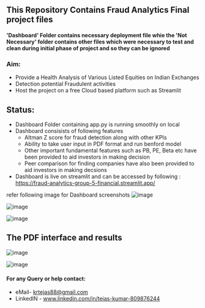 ## This Repository Contains Fraud Analytics Final project files
#### **'Dashboard'** Folder contains necessary deployment file whie the **'Not Necessary'** folder contains other files which were necessary to test and clean during initial phase of project and so they can be ignored 

### Aim:
- Provide a Health Analysis of Various Listed Equities on Indian Exchanges
- Detection potential Fraudulent activities
- Host the project on a free Cloud based platform such as Streamlit

## Status:
- Dashboard Folder containing app.py is running smoothly on local
- Dashboard consisists of following features
    * Altman Z score for fraud detection along with other KPIs
    * Ability to take user input in PDF format and run benford model
    * Other important fundamental features such as PB, PE, Beta etc have been provided to aid investors in making decision
    * Peer comparison for finding companies have also been provided to aid investors in making decsions
- Dashboard is live on streamlit and can be accessed by following : https://fraud-analytics-group-5-financial.streamlit.app/   

refer following image for Dashboard screenshots 
![image](https://github.com/Asce099/College_projects/assets/108356742/7c325f5a-a819-4759-bd31-034cac3640f3)


![image](https://github.com/Asce099/College_projects/assets/108356742/d08c956d-4d48-4f01-b59e-a5e5e0499cee)


![image](https://github.com/Asce099/College_projects/assets/108356742/110a2990-02a2-42ac-b734-93993ff0e0c7)





## The PDF interface and results 
![image](https://github.com/Asce099/College_projects/assets/108356742/8ea941e0-df36-4a76-88b0-f415fdabe098)



![image](https://github.com/Asce099/College_projects/assets/108356742/5f62b00e-38bc-41a8-9b68-15a17eac4107)



#### For any Query or help contact:
- eMail- krtejas88@gmail.com
- LinkedIN - www.linkedin.com/in/tejas-kumar-809876244
